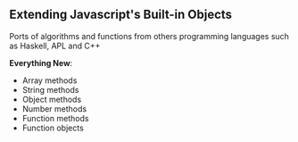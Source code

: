 ## Extending Javascript's Built-in Objects
Ports of algorithms and functions from others programming languages such as Haskell, APL and C++
 
**Everything New**:
* Array methods
* String methods
* Object methods
* Number methods
* Function methods
* Function objects
